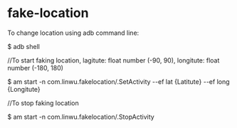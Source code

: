 # fake-location

To change location using adb command line:

$ adb shell

//To start faking location, lagitute: float number (-90, 90), longitute: float number (-180, 180)
 
$ am start -n com.linwu.fakelocation/.SetActivity --ef lat {Latitute} --ef long {Longitute}

//To stop faking location

$ am start -n com.linwu.fakelocation/.StopActivity
